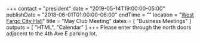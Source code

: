 +++
contact = "president"
date = "2019-05-14T19:00:00-05:00"
publishDate = "2018-06-01T01:00:00-06:00"
endTime = ""
location = "[West Fargo City Hall](/places/west-fargo-city-hall/)"
title = "May Club Meeting"
dates = [ "Business Meetings" ]
outputs = [ "HTML", "Calendar" ]
+++
Please enter through the north
doors adjacent to the 4th Ave E parking lot.

